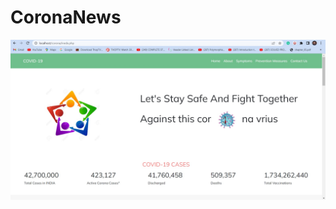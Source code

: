﻿# CoronaNews
![alt text]( https://github.com/AmitKapor/CoronaNews/blob/master/Screenshots/ss1.jpg?raw=true)
